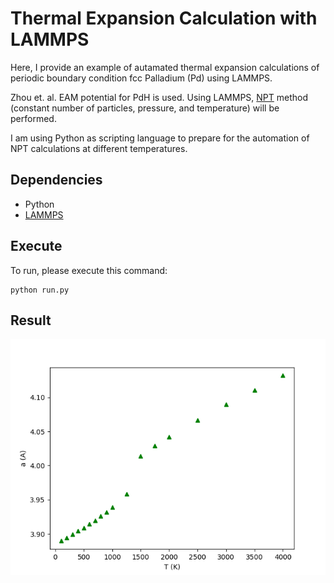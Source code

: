 # Thermal Expansion Calculation with LAMMPS

 Here, I provide an example of autamated thermal expansion calculations of periodic boundary condition fcc Palladium (Pd) using LAMMPS. 

Zhou et. al. EAM potential for PdH is used. Using LAMMPS, [NPT](https://lammps.sandia.gov/doc/fix_nh.html) method (constant number of particles, pressure, and temperature) will be performed.

I am using Python as scripting language to prepare for the automation of NPT calculations at different temperatures. 

## Dependencies
- Python
- [LAMMPS](https://github.com/lammps/lammps)

## Execute
To run, please execute this command:
```
python run.py
```

## Result

![image](https://github.com/yanxon/thermal_expansion/blob/master/results/Pd.png)
